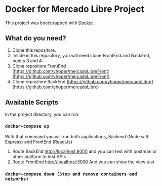 # Docker for Mercado Libre Project 

This project was bootstrapped with [Docker](https://github.com/docker/compose).

## What do you need?

1) Clone this repositore.
2) Inside in this repository, you will need clone FrontEnd and BackEnd, points 3 and 4:
3) Clone repositore FrontEnd [https://github.com/yhoper/mercadoLibreFront](https://github.com/yhoper/mercadoLibreFront).
4) Clone repositore BackEnd [https://github.com/yhoper/mercadoLibre](https://github.com/yhoper/mercadoLibre) 

## Available Scripts

In the project directory, you can run:

### `docker-compose up`

With that command you will run both applications, Backend (Node with Express) and FrontEnd (ReactJs)

1) Route BackEnd [http://localhost:8000](http://localhost:8000) and you can test with postman or other platform to test APIs
2) Route FrontEnd [http://localhost:3000](http://localhost:3000) And you can show the view test

### `docker-compose down (Stop and remove containers and networks)`
